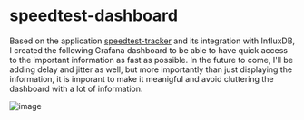 # speedtest-dashboard
Based on the application [speedtest-tracker](https://github.com/alexjustesen/speedtest-tracker) and its integration with InfluxDB, I created the following Grafana dashboard to be able to have quick access to the important information as fast as possible.
In the future to come, I'll be adding delay and jitter as well, but more importantly than just displaying the information, it is imporant to make it meanigful and avoid cluttering the dashboard with a lot of information.

![image](https://github.com/user-attachments/assets/3d3c028d-b435-4247-9b1b-9901b4756886)
